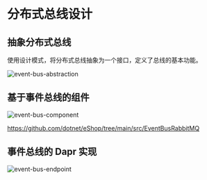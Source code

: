# 分布式总线设计

## 抽象分布式总线

使用设计模式，将分布式总线抽象为一个接口，定义了总线的基本功能。

![event-bus-abstraction](https://oss.xcode.me/notes/helloshop/event-bus-abstraction.svg)

## 基于事件总线的组件

![event-bus-component](https://oss.xcode.me/notes/helloshop/event-bus-component.svg)

https://github.com/dotnet/eShop/tree/main/src/EventBusRabbitMQ

## 事件总线的 Dapr 实现

![event-bus-endpoint](https://oss.xcode.me/notes/helloshop/event-bus-endpoint.svg)
